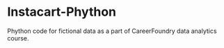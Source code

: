 # Instacart-Phython
Phython code for fictional data as a part of CareerFoundry data analytics course.
